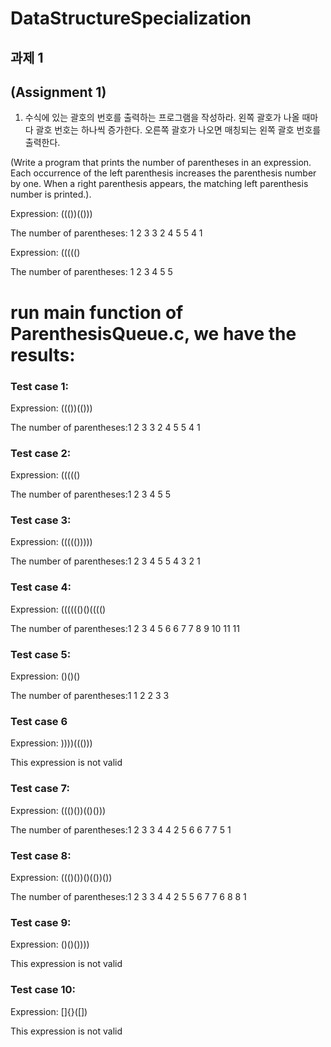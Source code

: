 # DataStructureSpecialization

##  과제  1  

## (Assignment 1)


1. 수식에 있는 괄호의 번호를 출력하는 프로그램을 작성하라.  왼쪽  괄호가  나올  때마다  괄호 번호는  하나씩  증가한다.  오른쪽  괄호가  나오면  매칭되는  왼쪽  괄호  번호를  출력한다.

(Write a program that prints the number of parentheses in an expression.  Each occurrence of the left parenthesis increases the parenthesis number by one.  When a right parenthesis appears, the matching left parenthesis number is printed.).

Expression:  ((())(()))

The number of parentheses:  1  2  3  3  2  4  5  5  4  1

Expression:  ((((()

The number of parentheses:  1  2  3  4  5  5

# run main function of ParenthesisQueue.c, we have the results:

### Test case 1:

Expression: ((())(()))

The  number  of  parentheses:1  2  3  3  2  4  5  5  4  1  

### Test case 2:

Expression: ((((()

The  number  of  parentheses:1  2  3  4  5  5

### Test case 3:

Expression: ((((()))))

The  number  of  parentheses:1  2  3  4  5  5  4  3  2  1

### Test case 4:

Expression: (((((()()(((()

The  number  of  parentheses:1  2  3  4  5  6  6  7  7  8  9  10  11  11

### Test case 5:

Expression: ()()()

The  number  of  parentheses:1  1  2  2  3  3

### Test case 6

Expression: ))))((()))

This expression is not valid

### Test case 7:

Expression: ((()())(()()))

The  number  of  parentheses:1  2  3  3  4  4  2  5  6  6  7  7  5  1

### Test case 8:

Expression: ((()())()(())())

The  number  of  parentheses:1  2  3  3  4  4  2  5  5  6  7  7  6  8  8  1

### Test case 9: 

Expression: ()()())))

This expression is not valid

### Test case 10:

Expression: []{}([])

This expression is not valid
